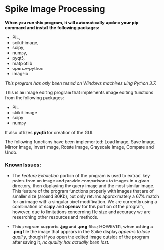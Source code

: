 # Spike Image Processing

 **When you run this program, it will automatically update your pip command and install the following packages:**
   - PIL,
   - scikit-image,
   - scipy,
   - numpy,
   - pyqt5,
   - matplotlib
   - opencv-python
   - imageio

_This program has only been tested on Windows machines uing Python 3.7._

This is an image editing program that implements image editing functions from the following packages:
   - PIL
   - skikit-image
   - scipy
   - numpy

 It also utilizes **pyqt5** for creation of the GUI.

 The following functions have been implemented:
   Load Image, Save Image, Mirror Image, Invert Image, Rotate Image, Grayscale Image, Compare and Undo.
   
 ### Known Issues:

- The  _Feature Extraction_ portion of the program is used to extract key points from an image and provide comparisons to images in a
 given directory, then displaying the query image and the most similar image. This feature of the program functions properly with images
 that are of smaller size (around 80Kb), but only returns approximately a 67% match for an image with a singular pixel modification. We
 are currently using a combination of **scipy** and **opencv** for this portion of the program, however, due to limitations concerning
 file size and accuracy we are researching other resources and methods.

- This program supports **.jpg** and **.png** files; HOWEVER, when editing a **.png** file the image that appears in the Spike display
 _appears to lose quality_, though if you open the edited image outside of the program after saving it, _no quality has 
 actually been lost._
